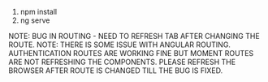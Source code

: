 1. npm install
2. ng serve

NOTE: BUG IN ROUTING - NEED TO REFRESH TAB AFTER CHANGING THE ROUTE. 
NOTE: THERE IS SOME ISSUE WITH ANGULAR ROUTING. AUTHENTICATION ROUTES ARE WORKING FINE BUT MOMENT ROUTES ARE NOT REFRESHING THE COMPONENTS. PLEASE REFRESH THE BROWSER AFTER ROUTE IS CHANGED TILL THE BUG IS FIXED.
